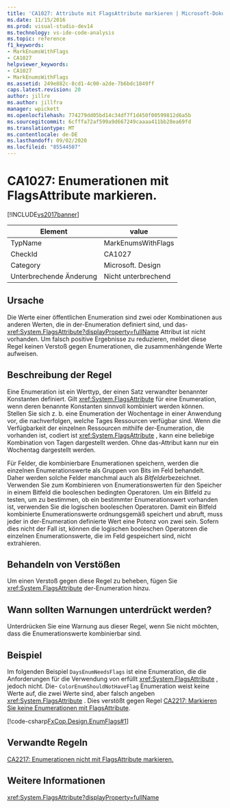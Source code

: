 ```yaml
---
title: 'CA1027: Attribute mit FlagsAttribute markieren | Microsoft-Dokumentation'
ms.date: 11/15/2016
ms.prod: visual-studio-dev14
ms.technology: vs-ide-code-analysis
ms.topic: reference
f1_keywords:
- MarkEnumsWithFlags
- CA1027
helpviewer_keywords:
- CA1027
- MarkEnumsWithFlags
ms.assetid: 249e882c-8cd1-4c00-a2de-7b6bdc1849ff
caps.latest.revision: 20
author: jillre
ms.author: jillfra
manager: wpickett
ms.openlocfilehash: 774279dd05bd14c34df7f1d450f00599812d6a5b
ms.sourcegitcommit: 6cfffa72af599a9d667249caaaa411bb28ea69fd
ms.translationtype: MT
ms.contentlocale: de-DE
ms.lasthandoff: 09/02/2020
ms.locfileid: "85544507"
---
```

# <a name="ca1027-mark-enums-with-flagsattribute"></a>CA1027: Enumerationen mit FlagsAttribute markieren.
[!INCLUDE[vs2017banner](../includes/vs2017banner.md)]

|Element|value|
|-|-|
|TypName|MarkEnumsWithFlags|
|CheckId|CA1027|
|Category|Microsoft. Design|
|Unterbrechende Änderung|Nicht unterbrechend|

## <a name="cause"></a>Ursache
 Die Werte einer öffentlichen Enumeration sind zwei oder Kombinationen aus anderen Werten, die in der-Enumeration definiert sind, und das- <xref:System.FlagsAttribute?displayProperty=fullName> Attribut ist nicht vorhanden. Um falsch positive Ergebnisse zu reduzieren, meldet diese Regel keinen Verstoß gegen Enumerationen, die zusammenhängende Werte aufweisen.

## <a name="rule-description"></a>Beschreibung der Regel
 Eine Enumeration ist ein Werttyp, der einen Satz verwandter benannter Konstanten definiert. Gilt <xref:System.FlagsAttribute> für eine Enumeration, wenn deren benannte Konstanten sinnvoll kombiniert werden können. Stellen Sie sich z. b. eine Enumeration der Wochentage in einer Anwendung vor, die nachverfolgen, welche Tages Ressourcen verfügbar sind. Wenn die Verfügbarkeit der einzelnen Ressourcen mithilfe der-Enumeration, die vorhanden ist, codiert ist <xref:System.FlagsAttribute> , kann eine beliebige Kombination von Tagen dargestellt werden. Ohne das-Attribut kann nur ein Wochentag dargestellt werden.

 Für Felder, die kombinierbare Enumerationen speichern, werden die einzelnen Enumerationswerte als Gruppen von Bits im Feld behandelt. Daher werden solche Felder manchmal auch als *Bitfelder*bezeichnet. Verwenden Sie zum Kombinieren von Enumerationswerten für den Speicher in einem Bitfeld die booleschen bedingten Operatoren. Um ein Bitfeld zu testen, um zu bestimmen, ob ein bestimmter Enumerationswert vorhanden ist, verwenden Sie die logischen booleschen Operatoren. Damit ein Bitfeld kombinierte Enumerationswerte ordnungsgemäß speichert und abruft, muss jeder in der-Enumeration definierte Wert eine Potenz von zwei sein. Sofern dies nicht der Fall ist, können die logischen booleschen Operatoren die einzelnen Enumerationswerte, die im Feld gespeichert sind, nicht extrahieren.

## <a name="how-to-fix-violations"></a>Behandeln von Verstößen
 Um einen Verstoß gegen diese Regel zu beheben, fügen Sie <xref:System.FlagsAttribute> der-Enumeration hinzu.

## <a name="when-to-suppress-warnings"></a>Wann sollten Warnungen unterdrückt werden?
 Unterdrücken Sie eine Warnung aus dieser Regel, wenn Sie nicht möchten, dass die Enumerationswerte kombinierbar sind.

## <a name="example"></a>Beispiel
 Im folgenden Beispiel `DaysEnumNeedsFlags` ist eine Enumeration, die die Anforderungen für die Verwendung von erfüllt <xref:System.FlagsAttribute> , jedoch nicht. Die- `ColorEnumShouldNotHaveFlag` Enumeration weist keine Werte auf, die zwei Werte sind, aber falsch angeben <xref:System.FlagsAttribute> . Dies verstößt gegen Regel [CA2217: Markieren Sie keine Enumerationen mit FlagsAttribute](../code-quality/ca2217-do-not-mark-enums-with-flagsattribute.md).

 [!code-csharp[FxCop.Design.EnumFlags#1](../snippets/csharp/VS_Snippets_CodeAnalysis/FxCop.Design.EnumFlags/cs/FxCop.Design.EnumFlags.cs#1)]

## <a name="related-rules"></a>Verwandte Regeln
 [CA2217: Enumerationen nicht mit FlagsAttribute markieren.](../code-quality/ca2217-do-not-mark-enums-with-flagsattribute.md)

## <a name="see-also"></a>Weitere Informationen
 <xref:System.FlagsAttribute?displayProperty=fullName>
